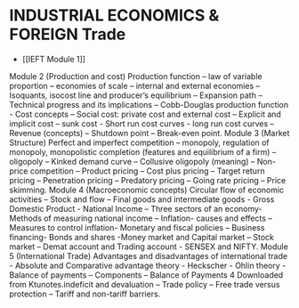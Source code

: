 # INDUSTRIAL ECONOMICS & FOREIGN Trade
- [[IEFT Module 1]]

Module 2 (Production and cost)
Production function – law of variable proportion – economies of scale – internal and external
economies – Isoquants, isocost line and producer’s equilibrium – Expansion path – Technical
progress and its implications – Cobb-Douglas production function - Cost concepts – Social cost:
private cost and external cost – Explicit and implicit cost – sunk cost - Short run cost curves -
long run cost curves – Revenue (concepts) – Shutdown point – Break-even point.
Module 3 (Market Structure)
Perfect and imperfect competition – monopoly, regulation of monopoly, monopolistic completion
(features and equilibrium of a firm) – oligopoly – Kinked demand curve – Collusive oligopoly
(meaning) – Non-price competition – Product pricing – Cost plus pricing – Target return pricing
– Penetration pricing – Predatory pricing – Going rate pricing – Price skimming.
Module 4 (Macroeconomic concepts)
Circular flow of economic activities – Stock and flow – Final goods and intermediate goods -
Gross Domestic Product - National Income – Three sectors of an economy- Methods of
measuring national income – Inflation- causes and effects – Measures to control inflation-
Monetary and fiscal policies – Business financing- Bonds and shares -Money market and Capital
market – Stock market – Demat account and Trading account - SENSEX and NIFTY.
Module 5 (International Trade)
Advantages and disadvantages of international trade - Absolute and Comparative advantage
theory - Heckscher - Ohlin theory - Balance of payments – Components – Balance of Payments
4
Downloaded from Ktunotes.indeficit and devaluation – Trade policy – Free trade versus protection – Tariff and non-tariff
barriers.